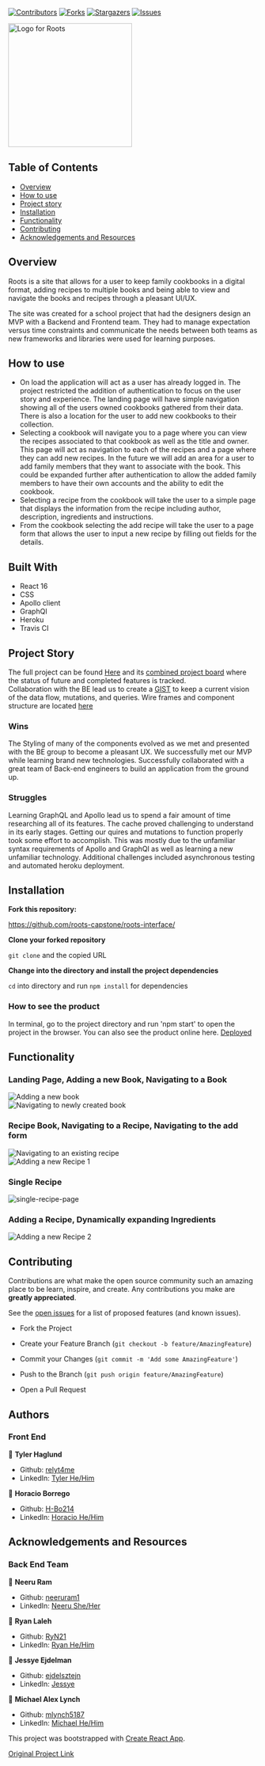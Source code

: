 
[![Contributors][contributors-shield]][contributors-url]
[![Forks][forks-shield]][forks-url]
[![Stargazers][stars-shield]][stars-url]
[![Issues][issues-shield]][issues-url]

<img src="https://github.com/roots-capstone/roots-interface/blob/main/src/assets/roots-title-logo.jpg?raw=true" alt="Logo for Roots" width="250px" height="250px">

## Table of Contents

- [Overview](#overview)
- [How to use](#how-to-use)
- [Project story](#project-story)
- [Installation](#installation)
- [Functionality](#functionality)
- [Contributing](#contributing)
- [Acknowledgements and Resources](#acknowledgements-and-resources)

<!-- Brief Description -->

## Overview

Roots is a site that allows for a user to keep family cookbooks in a digital format, adding recipes to multiple books and being able to view and navigate the books and recipes through a pleasant UI/UX. 

The site was created for a school project that had the designers design an MVP with a Backend and Frontend team. They had to manage expectation versus time constraints and communicate the needs between both teams as new frameworks and libraries were used for learning purposes.

## How to use

* On load the application will act as a user has already logged in. The project restricted the addition of authentication to focus on the user story and experience. The landing page will have simple navigation showing all of the users owned cookbooks gathered from their data. There is also a location for the user to add new cookbooks to their collection. 
* Selecting a cookbook will navigate you to a page where you can view the recipes associated to that cookbook as well as the title and owner. This page will act as navigation to each of the recipes and a page where they can add new recipes. In the future we will add an area for a user to add family members that they want to associate with the book. This could be expanded further after authentication to allow the added family members to have their own accounts and the ability to edit the cookbook.
* Selecting a recipe from the cookbook will take the user to a simple page that displays the information from the recipe including author, description, ingredients and instructions.
* From the cookbook selecting the add recipe will take the user to a page form that allows the user to input a new recipe by filling out fields for the details.

## Built With

- React 16
- CSS
- Apollo client
- GraphQl
- Heroku
- Travis CI

## Project Story

The full project can be found [Here](https://github.com/roots-capstone) and its [combined project board](https://github.com/orgs/roots-capstone/projects/1) where the status of future and completed features is tracked.   
Collaboration with the BE lead us to create a [GIST](https://gist.github.com/neeruram1/f02a12c6da50da3520f797a72ec53f14) to keep a current vision of the data flow, mutations, and queries.
Wire frames and component structure are located [here](https://miro.com/app/board/o9J_khtAok8=/)


### Wins
The Styling of many of the components evolved as we met and presented with the BE group to become a pleasant UX. We successfully met our MVP while learning brand new technologies. Successfully collaborated with a great team of Back-end engineers to build an application from the ground up.

### Struggles
Learning GraphQL and Apollo lead us to spend a fair amount of time researching all of its features. The cache proved challenging to understand in its early stages. Getting our quires and mutations to function properly took some effort to accomplish. This was mostly due to the unfamiliar syntax requirements of Apollo and GraphQl as well as learning a new unfamiliar technology. Additional challenges included asynchronous testing and automated heroku deployment.

## Installation

**Fork this repository:**

https://github.com/roots-capstone/roots-interface/

**Clone your forked repository**

`git clone` and the copied URL

**Change into the directory and install the project dependencies**

`cd` into directory and run `npm install` for dependencies

### How to see the product

In terminal, go to the project directory and run 'npm start' to open the project in the browser.
You can also see the product online here. [Deployed](https://roots-interface.herokuapp.com/)

## Functionality

### Landing Page, Adding a new Book, Navigating to a Book

![Adding a new book](https://media.giphy.com/media/4iUYyLYAs2jtnEatlU/giphy.gif)</br>
![Navigating to newly created book](https://media.giphy.com/media/fLkADmh4izAR3r0nYe/giphy.gif)</br>


### Recipe Book, Navigating to a Recipe, Navigating to the add form
![Navigating to an existing recipe](https://media.giphy.com/media/cB7LG5VgPhuV9KBI4H/giphy.gif)</br>
![Adding a new Recipe 1](https://media.giphy.com/media/nR037eveJxYjip2Edj/giphy.gif)
### Single Recipe

![single-recipe-page](https://user-images.githubusercontent.com/50157153/98288706-7c727a80-1f64-11eb-89e3-675ea3d72dd8.png)


### Adding a Recipe, Dynamically expanding Ingredients


![Adding a new Recipe 2](https://media.giphy.com/media/VgAZqoMRB9wD87ohdF/giphy.gif)</br>

## Contributing

Contributions are what make the open source community such an amazing place to be learn, inspire, and create. Any contributions you make are **greatly appreciated**.

See the [open issues](https://github.com/roots-capstone/roots-interface/issues) for a list of proposed features (and known issues).

- Fork the Project

- Create your Feature Branch (`git checkout -b feature/AmazingFeature`)

- Commit your Changes (`git commit -m 'Add some AmazingFeature'`)

- Push to the Branch (`git push origin feature/AmazingFeature`)

- Open a Pull Request

## Authors

### Front End
👤 **Tyler Haglund**

- Github: [relyt4me](https://github.com/relyt4me)
- LinkedIn: [Tyler He/Him](https://www.linkedin.com/in/tyler-haglund/)

👤 **Horacio Borrego**

- Github: [H-Bo214](https://github.com/H-Bo214)
- LinkedIn: [Horacio He/Him](https://www.linkedin.com/in/horacio-borrego-4a52851b0/)


## Acknowledgements and Resources

### Back End Team
👤 **Neeru Ram**

- Github: [neeruram1](https://github.com/neeruram1)
- LinkedIn: [Neeru She/Her](https://www.linkedin.com/in/neeru-ram-81a2b867/)

👤 **Ryan Laleh**

- Github: [RyN21](https://github.com/RyN21)
- LinkedIn: [Ryan He/Him](https://www.linkedin.com/in/ryan-laleh-0a81511a7/)

👤 **Jessye Ejdelman**

- Github: [ejdelsztejn](https://github.com/ejdelsztejn)
- LinkedIn: [Jessye](https://www.linkedin.com/in/jessye-ejdelman/)

👤 **Michael Alex Lynch**

- Github: [mlynch5187](https://github.com/mlynch5187)
- LinkedIn: [Michael He/Him](https://www.linkedin.com/in/michaelalexlynch/)

This project was bootstrapped with [Create React App](https://github.com/facebook/create-react-app).

[Original Project Link](https://mod4.turing.io/projects/capstone.html)

<!-- MARKDOWN LINKS & IMAGES -->

[contributors-shield]: https://img.shields.io/github/contributors/roots-capstone/roots-interface.svg?style=flat-square
[contributors-url]: https://github.com/roots-capstone/roots-interface/graphs/contributors
[forks-shield]: https://img.shields.io/github/forks/roots-capstone/roots-interface.svg?style=flat-square
[forks-url]: https://github.com/roots-capstone/roots-interface/network/members
[stars-shield]: https://img.shields.io/github/stars/roots-capstone/roots-interface.svg?style=flat-square
[stars-url]: https://github.com/roots-capstone/roots-interface/stargazers
[issues-shield]: https://img.shields.io/github/issues/roots-capstone/roots-interface.svg?style=flat-square
[issues-url]: https://github.com/roots-capstone/roots-interface/issues

